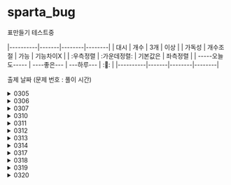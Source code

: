 # sparta_bug

표만들기 테스트중


|----------|-------|--------|--------|
| 대시     | 개수  | 3개    | 이상   |
| 가독성   | 개수조절 | 가능   | 기능차이X |
| :우측정렬 | :가운데정렬: | 기본값은 | 좌측정렬 |
| -----오늘도----- | ----좋은--- | ---하루--- | :🌻:  |
|----------|-------|--------|--------|







출제 날짜
(문제 번호 : 풀이 시간)


<details>
<summary>
0305
</summary>
[SWEA]

2072. 홀수만 더하기 : 0305 
  
2071. 평균값 구하기 : 0305
        
1983. 조교의 성적 매기기 : 0305 ~ 0306 16:28
        
1959. 두 개의 숫자열 : 0306 15:58 ~ 17:25 
</details>

<details>
<summary>
0306
</summary>
[SWEA]
  
1945. 간단한 소인수분해 : 0307 03:45 ~ 04:35

1288. 새로운 불면증 치료법 : 0306 17:36~18:00, 21:04 ~ 21:53
      
2805. 농작물 수확하기 : 0307 04:47 ~ 04:59, 05:15 ~ 05:45, 16:?? ~ 17:27
        
1289. 원재의 메모리 복구하기 : 0308 20:21~21:53
</details>

<details>
<summary>
0307
</summary>
[SWEA]

20396. 돌뒤집기게임1 : 0310 14:11 ~ 15:58
  
20397. 돌뒤집기게임2 : 0310 16:31~ 17:20 , 0311 14:00
         
1974. 스도쿠검증 : 0311 1704, 0312 0524
        

</details>

<details>
<summary>
0310
</summary>
[SWEA]
  
5789. 현주의 상자바꾸기 : 0310 11:? ~12:25
  
12004. 구구단1 : 0315 02:27~02:47
         
4615.재미있는 오셀로 게임 : 0315 03:02~03:40 / 0317 12:20 재시작

1220. Magnetic : 0313 22:07 ~ 0315 02:03
        

</details>

<details>
<summary>
0311
</summary>
[SWEA]
  
9490. 풍선팡:
  
16268. 풍선팡2:
         
10760. 우주선 착륙

9489. 고대유적:
        

</details>

<details>
<summary>
0312
</summary>
[SWEA]

10761. 신뢰 :

</details>

<details>
<summary>
0313
</summary>
[SWEA]

4014. 모의sw역량테스트 활주로건설 :

</details>

<details>
<summary>
0314
</summary>
[SWEA]

1860. 진기의 최고급 붕어빵 :

</details>


<details>
<summary>
0317
</summary>
[백준]

8393. 합 : 0317 23:06~23:10

10818. 최소, 최대 : 0317 23:17~23:36


</details>

<details>
<summary>
0318
</summary>
[백준]

17608. 막대기 : 0318 14:10~15:15


</details>

<details>
<summary>
0319
</summary>
[백준]

21756. 지우개 : 0319 14:48~16:50 / ~17:46


</details>

<details>
<summary>
0320
</summary>
[SWEA]

5185. 1일차 이진수 : 0321 17:40~18:40

9386. 연속한 1의 개수 :0321 07:00~07:24


</details>





